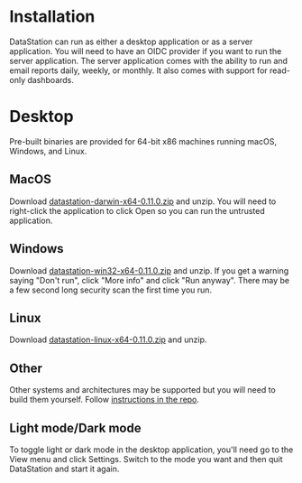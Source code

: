 # Installation

DataStation can run as either a desktop application or as a server
application. You will need to have an OIDC provider if you want to run
the server application. The server application comes with the ability
to run and email reports daily, weekly, or monthly. It also comes with
support for read-only dashboards.

# Desktop

Pre-built binaries are provided for 64-bit x86 machines running macOS,
Windows, and Linux.

## MacOS

Download [datastation-darwin-x64-0.11.0.zip](https://github.com/multiprocessio/datastation/releases/download/0.11.0/datastation-darwin-x64-0.11.0.zip) and unzip. You will need to right-click
the application to click Open so you can run the untrusted
application.

## Windows

Download [datastation-win32-x64-0.11.0.zip](https://github.com/multiprocessio/datastation/releases/download/0.11.0/datastation-win32-x64-0.11.0.zip) and unzip. If you get a warning saying
"Don't run", click "More info" and click "Run anyway". There may be a
few second long security scan the first time you run.

## Linux

Download [datastation-linux-x64-0.11.0.zip](https://github.com/multiprocessio/datastation/releases/download/0.11.0/datastation-linux-x64-0.11.0.zip) and unzip.

## Other

Other systems and architectures may be supported but you will need to
build them yourself. Follow [instructions in the repo](https://github.com/multiprocessio/datastation/blob/main/HACKING.md).

## Light mode/Dark mode

To toggle light or dark mode in the desktop application, you'll need
go to the View menu and click Settings. Switch to the mode you want
and then quit DataStation and start it again.

